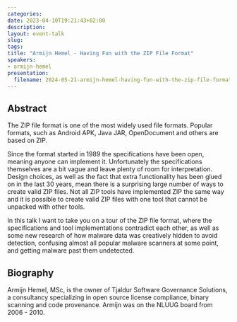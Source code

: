 ```yaml
---
categories:
date: 2023-04-10T19:21:43+02:00
description:
layout: event-talk
slug:
tags:
title: "Armijn Hemel - Having Fun with the ZIP File Format"
speakers:
- armijn-hemel 
presentation:
  filename: 2024-05-21-armijn-hemel-having-fun-with-the-zip-file-format.pdf
---
```


## Abstract

The ZIP file format is one of the most widely used file formats. Popular formats, such as Android APK, Java JAR, OpenDocument and others are based on ZIP.

Since the format started in 1989 the specifications have been open, meaning anyone can implement it. Unfortunately the specifications themselves are a bit vague and leave plenty of room for interpretation. Design choices, as well as the fact that extra functionality has been glued on in the last 30 years, mean there is a surprising large number of ways to create valid ZIP files. Not all ZIP tools have implemented ZIP the same way and it is possible to create valid ZIP files with one tool that cannot be unpacked with other tools.

In this talk I want to take you on a tour of the ZIP file format, where the specifications and tool implementations contradict each other, as well as some new research of how malware data was creatively hidden to avoid detection, confusing almost all popular malware scanners at some point, and getting malware past them undetected.

## Biography

Armijn Hemel, MSc, is the owner of Tjaldur Software Governance Solutions, a consultancy specializing in open source license compliance, binary scanning and code provenance. Armijn was on the NLUUG board from 2006 - 2010.

